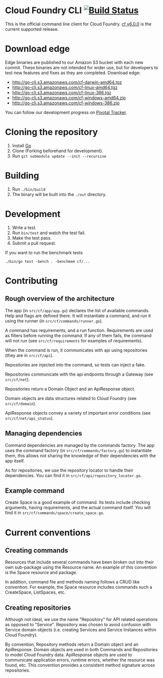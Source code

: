 Cloud Foundry CLI [![Build Status](https://travis-ci.org/cloudfoundry/cli.png?branch=master)](https://travis-ci.org/cloudfoundry/cli)
=================

This is the official command line client for Cloud Foundry. [cf v6.0.0](https://github.com/cloudfoundry/cli/releases/tag/v6.0.0) is the current supported release. 

Download edge
=============
Edge binaries are published to our Amazon S3 bucket with each new commit. These binaries are not intended for wider use, but for developers to test new features and fixes as they are completed. Download edge:
- http://go-cli.s3.amazonaws.com/cf-darwin-amd64.tgz
- http://go-cli.s3.amazonaws.com/cf-linux-amd64.tgz
- http://go-cli.s3.amazonaws.com/cf-linux-386.tgz
- http://go-cli.s3.amazonaws.com/cf-windows-amd64.zip
- http://go-cli.s3.amazonaws.com/cf-windows-386.zip

You can follow our development progress on [Pivotal Tracker](https://www.pivotaltracker.com/s/projects/892938).

Cloning the repository
======================

1. Install [Go](http://golang.org)
1. Clone (Forking beforehand for development).
1. Run ```git submodule update --init --recursive```

Building
========

1. Run ```./bin/build```
1. The binary will be built into the `./out` directory.

Development
===========

1. Write a test.
1. Run ```bin/test``` and watch the test fail.
1. Make the test pass.
1. Submit a pull request.

If you want to run the benchmark tests

    ./bin/go test -bench . -benchmem cf/...

Contributing
============

Rough overview of the architecture
----------------------------------

The app (in ```src/cf/app/app.go```) declares the list of available commands. Help and flags are defined there.
It will instantiate a command, and run it using the runner (in ```src/cf/commands/runner.go```).

A command has requirements, and a run function. Requirements are used as filters before running the command.
If any of them fails, the command will not run (see ```src/cf/requirements``` for examples of requirements).

When the command is run, it communicates with api using repositories (they are in ```src/cf/api```).

Repositories are injected into the command, so tests can inject a fake.

Repositories communicate with the api endpoints through a Gateway (see ```src/cf/net```).

Repositories return a Domain Object and an ApiResponse object.

Domain objects are data structures related to Cloud Foundry (see ```src/cf/domain```).

ApiResponse objects convey a variety of important error conditions (see ```src/cf/net/api_status```).


Managing dependencies
---------------------

Command dependencies are managed by the commands factory. The app uses the command factory (in ```src/cf/commands/factory.go```)
to instantiate them, this allows not sharing the knowledge of their dependencies with the app itself.

As for repositories, we use the repository locator to handle their dependencies. You can find it in ```src/cf/api/repository_locator.go```.

Example command
---------------

Create Space is a good example of command. Its tests include checking arguments, having requirements, and the actual command itself.
You will find it in ```src/cf/commands/space/create_space.go```.

Current conventions
===================

Creating commands
-----------------

Resources that include several commands have been broken out into their own sub-package using the Resource name. An example of this convention is the
Space resource and package.

In addition, command file and methods naming follows a CRUD like convention. For example, the Space resource includes commands such a CreateSpace, ListSpaces, etc.

Creating repositories
---------------------

Although not ideal, we use the name "Repository" for API related operations as opposed to "Service". Repository was chosen to avoid confusion with Service domain objects (i.e. creating Services and Service Instances within Cloud Foundry).

By convention, Repository methods return a Domain object and an ApiResponse. Domain objects are used in both Commands and Repositories to model Cloud Foundry data.  ApiResponse objects are used to communicate application errors, runtime errors, whether the resource was found, etc.
This convention provides a consistent method signature across repositories.
